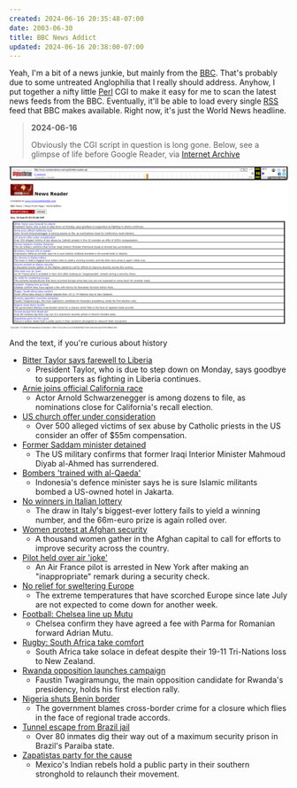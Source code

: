 ```yaml
---
created: 2024-06-16 20:35:48-07:00
date: 2003-06-30
title: BBC News Addict
updated: 2024-06-16 20:38:00-07:00
---
```


Yeah, I'm a bit of a news junkie, but mainly from the [BBC](https://web.archive.org/web/20030730132927/http://news.bbc.co.uk/). That's probably due to some untreated Anglophilia that I really should address. Anyhow, I put together a nifty little [Perl](../../../card/Perl.md) CGI to make it easy for me to scan the latest news feeds from the BBC. Eventually, it'll be able to load every single [RSS](../../../card/RSS.md) feed that BBC makes available. Right now, it's just the World News headline.

 > 
 > **2024-06-16**
>
 > Obviously the CGI script in question is long gone. Below, see a glimpse of life before Google Reader, via [Internet Archive](https://web.archive.org/web/20030810041444/http://www.coolnamehere.com/cgi-bin/bbc-reader.cgi)

![Pasted image 20240616203639.png](../../../attachments/Pasted%20image%2020240616203639.png)

And the text, if you're curious about history

* [Bitter Taylor says farewell to Liberia](https://web.archive.org/web/20030810041444/http://news.bbc.co.uk/go/click/rss/0.91/public/-/2/hi/africa/3138837.stm)
  * President Taylor, who is due to step down on Monday, says goodbye to supporters as fighting in Liberia continues.
* [Arnie joins official California race](https://web.archive.org/web/20030810041444/http://news.bbc.co.uk/go/click/rss/0.91/public/-/2/hi/americas/3138805.stm)
  * Actor Arnold Schwarzenegger is among dozens to file, as nominations close for California's recall election.
* [US church offer under consideration](https://web.archive.org/web/20030810041444/http://news.bbc.co.uk/go/click/rss/0.91/public/-/2/hi/americas/3138817.stm)
  * Over 500 alleged victims of sex abuse by Catholic priests in the US consider an offer of $55m compensation.
* [Former Saddam minister detained](https://web.archive.org/web/20030810041444/http://news.bbc.co.uk/go/click/rss/0.91/public/-/2/hi/middle_east/3138715.stm)
  * The US military confirms that former Iraqi Interior Minister Mahmoud Diyab al-Ahmed has surrendered.
* [Bombers 'trained with al-Qaeda'](https://web.archive.org/web/20030810041444/http://news.bbc.co.uk/go/click/rss/0.91/public/-/2/hi/asia-pacific/3137963.stm)
  * Indonesia's defence minister says he is sure Islamic militants bombed a US-owned hotel in Jakarta.
* [No winners in Italian lottery](https://web.archive.org/web/20030810041444/http://news.bbc.co.uk/go/click/rss/0.91/public/-/2/hi/europe/3137915.stm)
  * The draw in Italy's biggest-ever lottery fails to yield a winning number, and the 66m-euro prize is again rolled over.
* [Women protest at Afghan security](https://web.archive.org/web/20030810041444/http://news.bbc.co.uk/go/click/rss/0.91/public/-/2/hi/south_asia/3138263.stm)
  * A thousand women gather in the Afghan capital to call for efforts to improve security across the country.
* [Pilot held over air 'joke'](https://web.archive.org/web/20030810041444/http://news.bbc.co.uk/go/click/rss/0.91/public/-/2/hi/americas/3138219.stm)
  * An Air France pilot is arrested in New York after making an "inappropriate" remark during a security check.
* [No relief for sweltering Europe](https://web.archive.org/web/20030810041444/http://news.bbc.co.uk/go/click/rss/0.91/public/-/2/hi/europe/3138763.stm)
  * The extreme temperatures that have scorched Europe since late July are not expected to come down for another week.
* [Football: Chelsea line up Mutu](https://web.archive.org/web/20030810041444/http://news.bbc.co.uk/go/click/rss/0.91/public/-/sport2/hi/football/teams/c/chelsea/3138433.stm)
  * Chelsea confirm they have agreed a fee with Parma for Romanian forward Adrian Mutu.
* [Rugby: South Africa take comfort](https://web.archive.org/web/20030810041444/http://news.bbc.co.uk/go/click/rss/0.91/public/-/sport2/hi/rugby_union/international/3137691.stm)
  * South Africa take solace in defeat despite their 19-11 Tri-Nations loss to New Zealand.
* [Rwanda opposition launches campaign](https://web.archive.org/web/20030810041444/http://news.bbc.co.uk/go/click/rss/0.91/public/-/2/hi/africa/3138861.stm)
  * Faustin Twagiramungu, the main opposition candidate for Rwanda's presidency, holds his first election rally.
* [Nigeria shuts Benin border](https://web.archive.org/web/20030810041444/http://news.bbc.co.uk/go/click/rss/0.91/public/-/2/hi/africa/3137769.stm)
  * The government blames cross-border crime for a closure which flies in the face of regional trade accords.
* [Tunnel escape from Brazil jail](https://web.archive.org/web/20030810041444/http://news.bbc.co.uk/go/click/rss/0.91/public/-/2/hi/americas/3138775.stm)
  * Over 80 inmates dig their way out of a maximum security prison in Brazil's Paraiba state.
* [Zapatistas party for the cause](https://web.archive.org/web/20030810041444/http://news.bbc.co.uk/go/click/rss/0.91/public/-/2/hi/americas/3137061.stm)
  * Mexico's Indian rebels hold a public party in their southern stronghold to relaunch their movement.